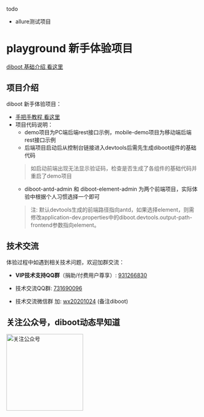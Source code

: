 todo
* allure测试项目



# playground 新手体验项目
[diboot 基础介绍 看这里](https://gitee.com/dibo_software/diboot)
## 项目介绍
diboot 新手体验项目：

* [手把手教程 看这里](https://www.diboot.com/guide/newer/bootstrap.html)
* 项目代码说明：
    * demo项目为PC端后端rest接口示例，mobile-demo项目为移动端后端rest接口示例
    * 后端项目启动后从控制台链接进入devtools后需先生成diboot组件的基础代码
    > 如启动前端出现无法显示验证码，检查是否生成了各组件的基础代码并重启了demo项目
    * diboot-antd-admin 和 diboot-element-admin 为两个前端项目，实际体验中根据个人习惯选择一个即可
    > 注: 默认devtools生成的前端路径指向antd，如果选择element，则需修改application-dev.properties中的diboot.devtools.output-path-frontend参数指向element。
  
## 技术交流
  体验过程中如遇到相关技术问题，欢迎加群交流：
  
  * **VIP技术支持QQ群**（捐助/付费用户尊享）: [931266830]()
  
  * 技术交流QQ群: [731690096]() 
  
  * 技术交流微信群 加: [wx20201024]() (备注diboot)
  
## 关注公众号，diboot动态早知道
<img src="https://www.diboot.com/qrcode_gzh.jpg" width = "200" height = "200" alt="关注公众号" align=center />
    